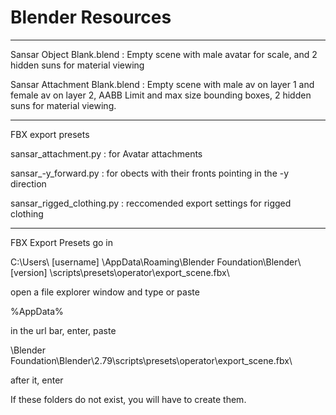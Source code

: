 # Blender Resources

----

Sansar Object Blank.blend : Empty scene with male avatar for scale, and 2 hidden suns for material viewing

Sansar Attachment Blank.blend : Empty scene with male av on layer 1 and female av on layer 2, AABB Limit and max size bounding boxes, 2 hidden suns for material viewing.

----

FBX export presets

sansar_attachment.py : for Avatar attachments

sansar_-y_forward.py : for obects with their fronts pointing in the -y direction

sansar_rigged_clothing.py : reccomended export settings for rigged clothing

----

FBX Export Presets go in

C:\Users\ [username] \AppData\Roaming\Blender Foundation\Blender\ [version] \scripts\presets\operator\export_scene.fbx\

open a file explorer window and type or paste

%AppData%

in the url bar, enter, paste

\Blender Foundation\Blender\2.79\scripts\presets\operator\export_scene.fbx\

after it, enter

If these folders do not exist, you will have to create them.

